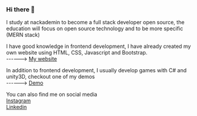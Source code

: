 ### Hi there 👋

I study at nackademin to become a full stack developer open source, the education will focus on open source technology and to be more specific (MERN stack)

I have good knowledge in frontend development, I have already created my own website using HTML, CSS, Javascript and Bootstrap.
<br>
------> [My website](https://semthan.github.io/)

In addition to frontend development, I usually develop games with C# and unity3D, checkout one of my demos
<br>
------> [Demo](https://simmer.io/@Semthan/num-two)

You can also find me on social media
<br>
[Instagram](https://www.instagram.com/semthan.dev)
<br>
[Linkedin](https://www.linkedin.com/in/sarmad-al-bidhawi-99950697/)
